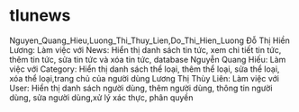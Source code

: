 # tlunews
Nguyen_Quang_Hieu,Luong_Thi_Thuy_Lien,Do_Thi_Hien_Luong
Đỗ Thị Hiền Lương: Làm việc với News: Hiển thị danh sách tin tức, xem chi tiết tin tức, thêm tin tức, sửa tin tức và xóa tin tức, database
Nguyễn Quang Hiếu: Làm việc với Category: Hiển thị danh sách thể loại, thêm thể loại, sửa thể loại, xóa thể loại,trang chủ của người dùng
Lương Thị Thùy Liên: Làm việc với User: Hiển thị danh sách người dùng, thêm người dùng, thông tin người dùng, sửa người dùng,xử lý xác thực, phân quyền

